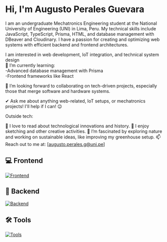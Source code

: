 # Hi, I'm Augusto Perales Guevara
I am an undergraduate Mechatronics Engineering student at the National University of Engineering (UNI) in Lima, Peru. My technical skills include JavaScript, TypeScript, Prisma, HTML, and database management with DBeaver and Cloudinary. I have a passion for creating and optimizing web systems with efficient backend and frontend architectures.

I am interested in web development, IoT integration, and technical system design <br>
🌱 I’m currently learning:<br>
  -Advanced database management with Prisma<br>
  -Frontend frameworks like React<br>
  
👯 I’m looking forward to collaborating on tech-driven projects, especially those that merge software and hardware systems.

✔ Ask me about anything web-related, IoT setups, or mechatronics projects! I'll help if I can! 😉<br>

Outside tech:

📖 I love to read about technological innovations and history.
🎨 I enjoy sketching and other creative activities.
🌴 I’m fascinated by exploring nature and working on sustainable ideas, like improving my greenhouse setup.
📫 Reach out to me at: [augusto.perales.g@uni.pe]


## 💻 Frontend 
[![Frontend](https://skillicons.dev/icons?i=js,html,css,react,vite,npm)](https://skillicons.dev)

## 💾 Backend 
[![Backend](https://skillicons.dev/icons?i=nodejs,express,prisma,mongodb,postgres,ts)](https://skillicons.dev)

## 🛠️ Tools
[![Tools](https://skillicons.dev/icons?i=github,visualstudio,vscode,ubuntu,linux,git)](https://skillicons.dev)
